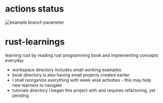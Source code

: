# actions status
![example branch parameter](https://github.com/github/docs/actions/workflows/main.yml/badge.svg?branch=main)

# rust-learnings
learning rust by reading rust programming book and implementing concepts everyday
- workspace directory includes small working examples
- book directory is also having small projects created earlier
- I shall reorganize everything with week wise activities - this may help new learners to navigate
- tutorials directory I began this project with and requires refactoring, yet pending
